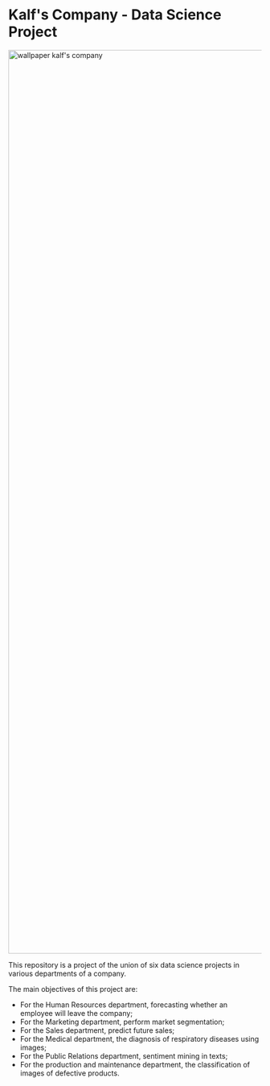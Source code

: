 # Kalf's Company - Data Science Project
 
<img width="1796" alt="wallpaper kalf's company" src="https://user-images.githubusercontent.com/97196457/161393958-37842e75-7106-433c-8f4f-b61707adaea1.png">

This repository is a project of the union of six data science projects in various departments of a company.

The main objectives of this project are:
- For the Human Resources department, forecasting whether an employee will leave the company;
- For the Marketing department, perform market segmentation;
- For the Sales department, predict future sales;
- For the Medical department, the diagnosis of respiratory diseases using images;
- For the Public Relations department, sentiment mining in texts;
- For the production and maintenance department, the classification of images of defective products.
